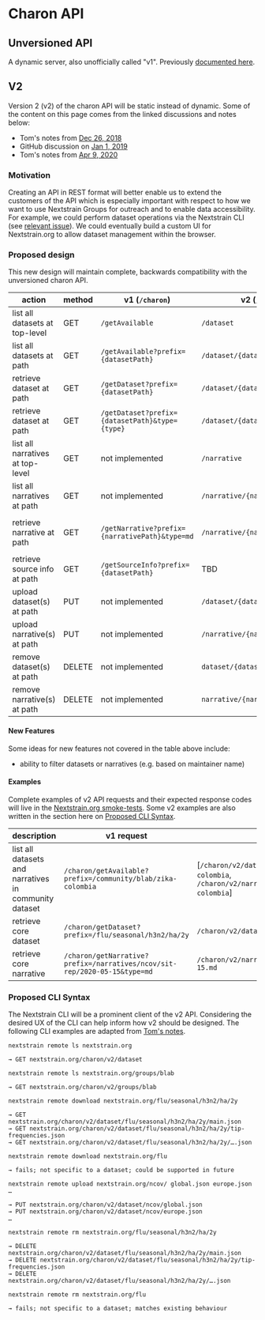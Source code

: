 # Charon API

## Unversioned API
A dynamic server, also unofficially called "v1".
Previously [documented here](https://docs.nextstrain.org/projects/auspice/en/latest/server/api.html).


## V2
Version 2 (v2) of the charon API will be static instead of dynamic.
Some of the content on this page comes from the linked discussions and notes below:
* Tom's notes from [Dec 26, 2018](https://github.com/tsibley/blab-standup/blob/master/2018-12-26.md#proposed)
* GitHub discussion on [Jan 1, 2019](https://github.com/nextstrain/auspice/issues/687)
* Tom's notes from [Apr 9, 2020](https://github.com/tsibley/blab-standup/blob/master/2020-04-09.md)


### Motivation
Creating an API in REST format will better enable us to extend the customers of the API which is especially important with respect to how we want to use Nextstrain Groups for outreach and to enable data accessibility.
For example, we could perform dataset operations via the Nextstrain CLI (see [relevant issue](https://github.com/nextstrain/cli/issues/90)).
We could eventually build a custom UI for Nextstrain.org to allow dataset management within the browser.


### Proposed design
This new design will maintain complete, backwards compatibility with the unversioned charon API.

action  | method  | v1 (`/charon`)    | v2 (`/charon/v2`)   | notes
---     | ---     | ---               | ---                 | ---
list all datasets at top-level | GET | `/getAvailable` | `/dataset` | v1 also lists narratives
list all datasets at path | GET | `/getAvailable?prefix={datasetPath}` | `/dataset/{datasetPath}` | see note above
retrieve dataset at path | GET | `/getDataset?prefix={datasetPath}` | `/dataset/{datasetPath}.json` |
retrieve dataset at path | GET | `/getDataset?prefix={datasetPath}&type={type}` | `/dataset/{datasetPath}/{type}.json` |
list all narratives at top-level | GET | not implemented | `/narrative`   | for v1, `/getAvailable` returns all narratives
list all narratives at path | GET | not implemented | `/narrative/{narrativePath}` | see note above
retrieve narrative at path | GET | `/getNarrative?prefix={narrativePath}&type=md` | `/narrative/{narrativePath}.md` | `.markdown` extension will also be accepted.
retrieve source info at path | GET | `/getSourceInfo?prefix={datasetPath}` | TBD |
upload dataset(s) at path | PUT | not implemented | `/dataset/{datasetPath}` | must be specific to dataset
upload narrative(s) at path | PUT | not implemented | `/narrative/{narrativePath}` | must be specific to dataset
remove dataset(s) at path | DELETE | not implemented | `dataset/{datasetPath}` | must be specific to dataset
remove narrative(s) at path | DELETE | not implemented | `narrative/{narrativePath}` | must be specific to narrative


#### New Features
Some ideas for new features not covered in the table above include:

* ability to filter datasets or narratives (e.g. based on maintainer name)


#### Examples
Complete examples of v2 API requests and their expected response codes will live in the [Nextstrain.org smoke-tests](https://github.com/nextstrain/nextstrain.org/blob/master/test/smoke-test/auspice_client_requests.test.js).
Some v2 examples are also written in the section here on [Proposed CLI Syntax](#proposed-cli-syntax).

description | v1 request    | v2 request
---         | ---           | ---
list all datasets and narratives in community dataset | `/charon/getAvailable?prefix=/community/blab/zika-colombia` | [`/charon/v2/dataset/community/blab/zika-colombia`, `/charon/v2/narrative/community/blab/zika-colombia`] |
retrieve core dataset | `/charon/getDataset?prefix=/flu/seasonal/h3n2/ha/2y` | `/charon/v2/dataset/flu/seasonal/h3n2/ha/2y`
retrieve core narrative | `/charon/getNarrative?prefix=/narratives/ncov/sit-rep/2020-05-15&type=md` | `/charon/v2/narrative/ncov/sit-rep/2020-05-15.md`


### Proposed CLI Syntax
The Nextstrain CLI will be a prominent client of the v2 API.
Considering the desired UX of the CLI can help inform how v2 should be designed.
The following CLI examples are adapted from [Tom's notes](https://github.com/tsibley/blab-standup/blob/master/2020-04-09.md).

`nextstrain remote ls nextstrain.org`

    → GET nextstrain.org/charon/v2/dataset

`nextstrain remote ls nextstrain.org/groups/blab`

    → GET nextstrain.org/charon/v2/groups/blab

`nextstrain remote download nextstrain.org/flu/seasonal/h3n2/ha/2y`

    → GET nextstrain.org/charon/v2/dataset/flu/seasonal/h3n2/ha/2y/main.json
    → GET nextstrain.org/charon/v2/dataset/flu/seasonal/h3n2/ha/2y/tip-frequencies.json
    → GET nextstrain.org/charon/v2/dataset/flu/seasonal/h3n2/ha/2y/….json

`nextstrain remote download nextstrain.org/flu`

    → fails; not specific to a dataset; could be supported in future

`nextstrain remote upload nextstrain.org/ncov/ global.json europe.json …`

    → PUT nextstrain.org/charon/v2/dataset/ncov/global.json
    → PUT nextstrain.org/charon/v2/dataset/ncov/europe.json
    …

`nextstrain remote rm nextstrain.org/flu/seasonal/h3n2/ha/2y`

    → DELETE nextstrain.org/charon/v2/dataset/flu/seasonal/h3n2/ha/2y/main.json
    → DELETE nextstrain.org/charon/v2/dataset/flu/seasonal/h3n2/ha/2y/tip-frequencies.json
    → DELETE nextstrain.org/charon/v2/dataset/flu/seasonal/h3n2/ha/2y/….json

`nextstrain remote rm nextstrain.org/flu`

    → fails; not specific to a dataset; matches existing behaviour
